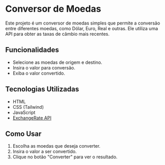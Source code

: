 # Conversor de Moedas

Este projeto é um conversor de moedas simples que permite a conversão entre diferentes moedas, como Dólar, Euro, Real e outras. Ele utiliza uma API para obter as taxas de câmbio mais recentes.

## Funcionalidades

- Selecione as moedas de origem e destino.
- Insira o valor para conversão.
- Exiba o valor convertido.

## Tecnologias Utilizadas

- HTML
- CSS (Tailwind)
- JavaScript
- [ExchangeRate API](https://www.exchangerate-api.com/)

## Como Usar

1. Escolha as moedas que deseja converter.
2. Insira o valor a ser convertido.
3. Clique no botão "Converter" para ver o resultado.
